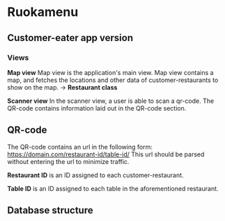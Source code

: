 # Ruokamenu

## Customer-eater app version

### Views

**Map view**
Map view is the application's main view. Map view contains a map, and fetches the locations and other data of customer-restaurants to show on the map.
-> **Restaurant class**

**Scanner view**
In the scanner view, a user is able to scan a qr-code. The QR-code contains information laid out in the QR-code section.

## QR-code

The QR-code contains an url in the following form:
https://domain.com/restaurant-id/table-id/
This url should be parsed without entering the url to minimize traffic.

**Restaurant ID** is an ID assigned to each customer-restaurant.

**Table ID** is an ID assigned to each table in the aforementioned restaurant.

## Database structure